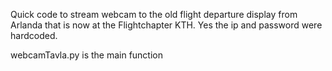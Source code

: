 Quick code to stream webcam to the old flight departure display from Arlanda that is now at the Flightchapter KTH. Yes the ip and password were hardcoded.

webcamTavla.py is the main function

